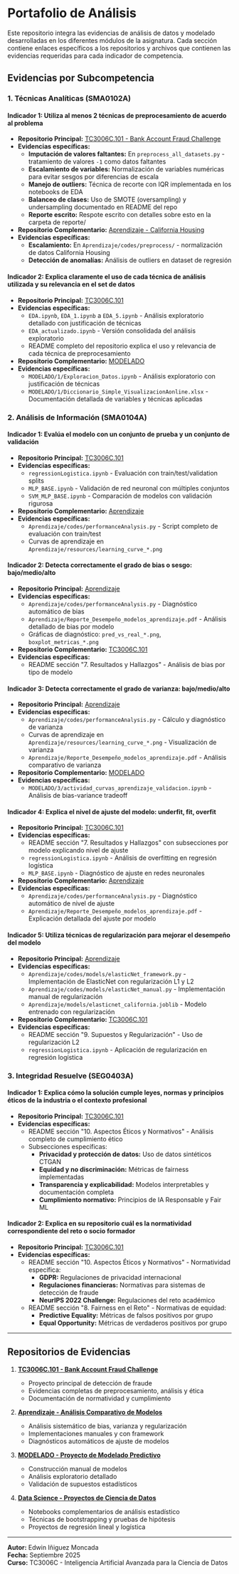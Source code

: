 # Portafolio de Análisis

Este repositorio integra las evidencias de análisis de datos y modelado desarrolladas en los diferentes módulos de la asignatura. Cada sección contiene enlaces específicos a los repositorios y archivos que contienen las evidencias requeridas para cada indicador de competencia.

## Evidencias por Subcompetencia

### 1. Técnicas Analíticas (SMA0102A)

#### **Indicador 1:** Utiliza al menos 2 técnicas de preprocesamiento de acuerdo al problema
- **Repositorio Principal:** [TC3006C.101 - Bank Account Fraud Challenge](https://github.com/EdwinIniguez/TC3006C.101)
- **Evidencias específicas:**
  - **Imputación de valores faltantes:** En `preprocess_all_datasets.py` - tratamiento de valores `-1` como datos faltantes
  - **Escalamiento de variables:** Normalización de variables numéricas para evitar sesgos por diferencias de escala
  - **Manejo de outliers:** Técnica de recorte con IQR implementada en los notebooks de EDA
  - **Balanceo de clases:** Uso de SMOTE (oversampling) y undersampling documentado en README del repo
  - **Reporte escrito:** Respote escrito con detalles sobre esto en la carpeta de reporte/
- **Repositorio Complementario:** [Aprendizaje - California Housing](https://github.com/EdwinIniguez/Aprendizaje)
- **Evidencias específicas:**
  - **Escalamiento:** En `Aprendizaje/codes/preprocess/` - normalización de datos California Housing
  - **Detección de anomalías:** Análisis de outliers en dataset de regresión

#### **Indicador 2:** Explica claramente el uso de cada técnica de análisis utilizada y su relevancia en el set de datos
- **Repositorio Principal:** [TC3006C.101](https://github.com/EdwinIniguez/TC3006C.101)
- **Evidencias específicas:**
  - `EDA.ipynb`, `EDA_1.ipynb` a `EDA_5.ipynb` - Análisis exploratorio detallado con justificación de técnicas
  - `EDA_actualizado.ipynb` - Versión consolidada del análisis exploratorio
  - README completo del repositorio explica el uso y relevancia de cada técnica de preprocesamiento
- **Repositorio Complementario:** [MODELADO](https://github.com/EdwinIniguez/MODELADO)
- **Evidencias específicas:**
  - `MODELADO/1/Exploracion_Datos.ipynb` - Análisis exploratorio con justificación de técnicas
  - `MODELADO/1/Diccionario_Simple_VisualizacionAonline.xlsx` - Documentación detallada de variables y técnicas aplicadas


### 2. Análisis de Información (SMA0104A)

#### **Indicador 1:** Evalúa el modelo con un conjunto de prueba y un conjunto de validación
- **Repositorio Principal:** [TC3006C.101](https://github.com/EdwinIniguez/TC3006C.101)
- **Evidencias específicas:**
  - `regressionLogistica.ipynb` - Evaluación con train/test/validation splits
  - `MLP_BASE.ipynb` - Validación de red neuronal con múltiples conjuntos
  - `SVM_MLP_BASE.ipynb` - Comparación de modelos con validación rigurosa
- **Repositorio Complementario:** [Aprendizaje](https://github.com/EdwinIniguez/Aprendizaje)
- **Evidencias específicas:**
  - `Aprendizaje/codes/performanceAnalysis.py` - Script completo de evaluación con train/test
  - Curvas de aprendizaje en `Aprendizaje/resources/learning_curve_*.png`

#### **Indicador 2:** Detecta correctamente el grado de bias o sesgo: bajo/medio/alto
- **Repositorio Principal:** [Aprendizaje](https://github.com/EdwinIniguez/Aprendizaje)
- **Evidencias específicas:**
  - `Aprendizaje/codes/performanceAnalysis.py` - Diagnóstico automático de bias
  - `Aprendizaje/Reporte_Desempeño_modelos_aprendizaje.pdf` - Análisis detallado de bias por modelo
  - Gráficas de diagnóstico: `pred_vs_real_*.png`, `boxplot_metricas_*.png`
- **Repositorio Complementario:** [TC3006C.101](https://github.com/EdwinIniguez/TC3006C.101)
- **Evidencias específicas:**
  - README sección "7. Resultados y Hallazgos" - Análisis de bias por tipo de modelo

#### **Indicador 3:** Detecta correctamente el grado de varianza: bajo/medio/alto
- **Repositorio Principal:** [Aprendizaje](https://github.com/EdwinIniguez/Aprendizaje)
- **Evidencias específicas:**
  - `Aprendizaje/codes/performanceAnalysis.py` - Cálculo y diagnóstico de varianza
  - Curvas de aprendizaje en `Aprendizaje/resources/learning_curve_*.png` - Visualización de varianza
  - `Aprendizaje/Reporte_Desempeño_modelos_aprendizaje.pdf` - Análisis comparativo de varianza
- **Repositorio Complementario:** [MODELADO](https://github.com/EdwinIniguez/MODELADO)
- **Evidencias específicas:**
  - `MODELADO/3/actividad_curvas_aprendizaje_validacion.ipynb` - Análisis de bias-variance tradeoff

#### **Indicador 4:** Explica el nivel de ajuste del modelo: underfit, fit, overfit
- **Repositorio Principal:** [TC3006C.101](https://github.com/EdwinIniguez/TC3006C.101)
- **Evidencias específicas:**
  - README sección "7. Resultados y Hallazgos" con subsecciones por modelo explicando nivel de ajuste
  - `regressionLogistica.ipynb` - Análisis de overfitting en regresión logística
  - `MLP_BASE.ipynb` - Diagnóstico de ajuste en redes neuronales
- **Repositorio Complementario:** [Aprendizaje](https://github.com/EdwinIniguez/Aprendizaje)
- **Evidencias específicas:**
  - `Aprendizaje/codes/performanceAnalysis.py` - Diagnóstico automático de nivel de ajuste
  - `Aprendizaje/Reporte_Desempeño_modelos_aprendizaje.pdf` - Explicación detallada del ajuste por modelo

#### **Indicador 5:** Utiliza técnicas de regularización para mejorar el desempeño del modelo
- **Repositorio Principal:** [Aprendizaje](https://github.com/EdwinIniguez/Aprendizaje)
- **Evidencias específicas:**
  - `Aprendizaje/codes/models/elasticNet_framework.py` - Implementación de ElasticNet con regularización L1 y L2
  - `Aprendizaje/codes/models/elasticNet_manual.py` - Implementación manual de regularización
  - `Aprendizaje/models/elasticnet_california.joblib` - Modelo entrenado con regularización
- **Repositorio Complementario:** [TC3006C.101](https://github.com/EdwinIniguez/TC3006C.101)
- **Evidencias específicas:**
  - README sección "9. Supuestos y Regularización" - Uso de regularización L2
  - `regressionLogistica.ipynb` - Aplicación de regularización en regresión logística


### 3. Integridad Resuelve (SEG0403A)

#### **Indicador 1:** Explica cómo la solución cumple leyes, normas y principios éticos de la industria o el contexto profesional
- **Repositorio Principal:** [TC3006C.101](https://github.com/EdwinIniguez/TC3006C.101)
- **Evidencias específicas:**
  - README sección "10. Aspectos Éticos y Normativos" - Análisis completo de cumplimiento ético
  - Subsecciones específicas:
    - **Privacidad y protección de datos:** Uso de datos sintéticos CTGAN
    - **Equidad y no discriminación:** Métricas de fairness implementadas
    - **Transparencia y explicabilidad:** Modelos interpretables y documentación completa
    - **Cumplimiento normativo:** Principios de IA Responsable y Fair ML

#### **Indicador 2:** Explica en su repositorio cuál es la normatividad correspondiente del reto o socio formador
- **Repositorio Principal:** [TC3006C.101](https://github.com/EdwinIniguez/TC3006C.101)
- **Evidencias específicas:**
  - README sección "10. Aspectos Éticos y Normativos" - Normatividad específica:
    - **GDPR:** Regulaciones de privacidad internacional
    - **Regulaciones financieras:** Normativas para sistemas de detección de fraude
    - **NeurIPS 2022 Challenge:** Regulaciones del reto académico
  - README sección "8. Fairness en el Reto" - Normativas de equidad:
    - **Predictive Equality:** Métricas de falsos positivos por grupo
    - **Equal Opportunity:** Métricas de verdaderos positivos por grupo

---

## Repositorios de Evidencias

1. **[TC3006C.101 - Bank Account Fraud Challenge](https://github.com/EdwinIniguez/TC3006C.101)**
   - Proyecto principal de detección de fraude
   - Evidencias completas de preprocesamiento, análisis y ética
   - Documentación de normatividad y cumplimiento

2. **[Aprendizaje - Análisis Comparativo de Modelos](https://github.com/EdwinIniguez/Aprendizaje)**
   - Análisis sistemático de bias, varianza y regularización
   - Implementaciones manuales y con framework
   - Diagnósticos automáticos de ajuste de modelos

3. **[MODELADO - Proyecto de Modelado Predictivo](https://github.com/EdwinIniguez/MODELADO)**
   - Construcción manual de modelos
   - Análisis exploratorio detallado
   - Validación de supuestos estadísticos

4. **[Data Science - Proyectos de Ciencia de Datos](https://github.com/EdwinIniguez/Data-Science)**
   - Notebooks complementarios de análisis estadístico
   - Técnicas de bootstrapping y pruebas de hipótesis
   - Proyectos de regresión lineal y logística
---

**Autor:** Edwin Iñiguez Moncada  
**Fecha:** Septiembre 2025  
**Curso:** TC3006C - Inteligencia Artificial Avanzada para la Ciencia de Datos
